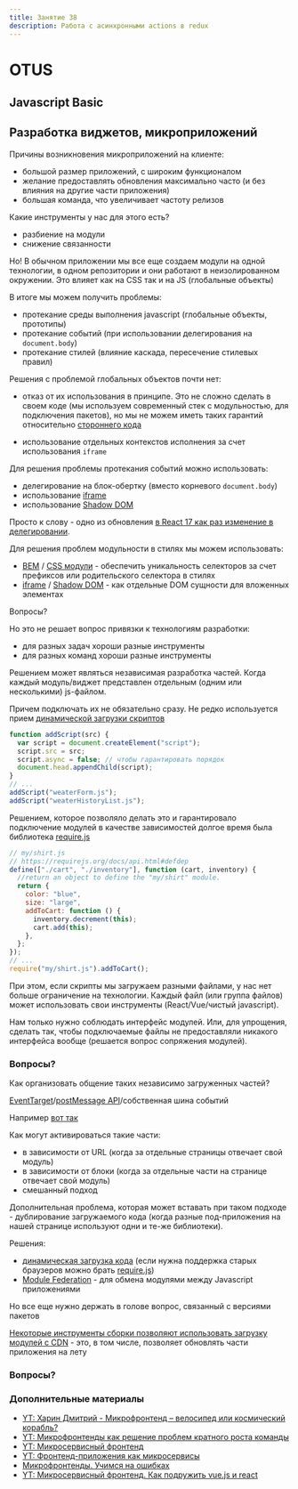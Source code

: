 ```yaml
---
title: Занятие 38
description: Работа с асинхронными actions в redux
---
```


# OTUS

## Javascript Basic

<!-- v -->

## Разработка виджетов, микроприложений

<!-- v -->

Причины возникновения микроприложений на клиенте:

- большой размер приложений, с широким функционалом
- желание предоставлять обновления максимально часто (и без влияния на другие части приложения)
- большая команда, что увеличивает частоту релизов

<!-- v -->

Какие инструменты у нас для этого есть?

- разбиение на модули
- снижение связанности

<!-- v -->

Но! В обычном приложении мы все еще создаем модули на одной технологии, в одном репозитории и они работают в неизолированном окружении. Это влияет как на CSS так и на JS (глобальные объекты)

<!-- v -->

В итоге мы можем получить проблемы:

- протекание среды выполнения javascript (глобальные объекты, прототипы)
- протекание событий (при использовании делегирования на `document.body`)
- протекание стилей (влияние каскада, пересечение стилевых правил)

<!-- v -->

Решения с проблемой глобальных объектов почти нет:

- отказ от их использования в принципе. Это не сложно сделать в своем коде (мы используем современный стек с модульностью, для подключения пакетов), но мы не можем иметь таких гарантий относительно [стороннего кода](https://www.audero.it/blog/2016/12/05/monkey-patching-javascript/)

- использование отдельных контекстов исполнения за счет использования `iframe`

<!-- v -->

Для решения проблемы протекания событий можно использовать:

- делегирование на блок-обертку (вместо корневого `document.body`)
- использование [iframe](https://developer.mozilla.org/ru/docs/Learn/HTML/Multimedia_and_embedding/Other_embedding_technologies)
- использование [Shadow DOM](https://learn.javascript.ru/shadow-dom)

Просто к слову - одно из обновления [в React 17 как раз изменение в делегировании](https://ru.reactjs.org/blog/2020/10/20/react-v17.html#changes-to-event-delegation).

<!-- v -->

Для решения проблем модульности в стилях мы можем использовать:

- [BEM](https://avivi.pro/blog/metodologiya-bem-v-deystvii/) / [CSS модули](https://frontender.info/css-modules-part-1-need/) - обеспечить уникальность селекторов за счет префиксов или родительского селектора в стилях
- [iframe](https://habr.com/ru/post/488516/) / [Shadow DOM](https://learn.javascript.ru/shadow-dom) - как отдельные DOM сущности для вложенных элементах

<!-- v -->

Вопросы?

<!-- v -->

Но это не решает вопрос привязки к технологиям разработки:

- для разных задач хороши разные инструменты
- для разных команд хороши разные инструменты

<!-- v -->

Решением может являться независимая разработка частей. Когда каждый модуль/виджет представлен отдельным (одним или несколькими) js-файлом.

Причем подключать их не обязательно сразу. Не редко используется прием [динамической загрузки скриптов](https://learn.javascript.ru/external-script)

<!-- v -->

```js
function addScript(src) {
  var script = document.createElement("script");
  script.src = src;
  script.async = false; // чтобы гарантировать порядок
  document.head.appendChild(script);
}
// ...
addScript("weaterForm.js");
addScript("weaterHistoryList.js");
```

<!-- v -->

Решением, которое позволяло делать это и гарантировало подключение модулей в качестве зависимостей долгое время была библиотека [require.js](https://requirejs.org/)

```js [1-30]
// my/shirt.js
// https://requirejs.org/docs/api.html#defdep
define(["./cart", "./inventory"], function (cart, inventory) {
  //return an object to define the "my/shirt" module.
  return {
    color: "blue",
    size: "large",
    addToCart: function () {
      inventory.decrement(this);
      cart.add(this);
    },
  };
});
// ...
require("my/shirt.js").addToCart();
```

<!-- v -->

При этом, если скрипты мы загружаем разными файлами, у нас нет больше ограничение на технологии. Каждый файл (или группа файлов) может использовать свои инструменты (React/Vue/чистый javascript).

Нам только нужно соблюдать интерфейс модулей. Или, для упрощения, сделать так, чтобы подключаемые файлы не предоставляли никакого интерфейса вообще (решается вопрос сопряжения модулей).

<!-- v -->

### Вопросы?

<!-- v -->

Как организовать общение таких независимо загруженных частей?

<!-- v -->

[EventTarget](https://developer.mozilla.org/ru/docs/Web/API/EventTarget)/[postMessage API](https://developer.mozilla.org/ru/docs/Web/API/Window/postMessage)/собственная шина событий

Например [вот так](https://codesandbox.io/s/widget-communication-nsvbw)

<!-- v -->

Как могут активироваться такие части:

- в зависимости от URL (когда за отдельные страницы отвечает свой модуль)
- в зависимости от блоки (когда за отдельные части на странице отвечает свой модуль)
- смешанный подход

<!-- v -->

Дополнительная проблема, которая может вставать при таком подходе - дублирование загружаемого кода (когда разные под-приложения на нашей странице используют одни и те-же библиотеки).

<!-- v -->

Решения:

- [динамическая загрузка кода](https://developer.mozilla.org/ru/docs/Web/JavaScript/Reference/Statements/import#%D0%B4%D0%B8%D0%BD%D0%B0%D0%BC%D0%B8%D1%87%D0%B5%D1%81%D0%BA%D0%B8%D0%B9_%D0%B8%D0%BC%D0%BF%D0%BE%D1%80%D1%82) (если нужна поддержка старых браузеров можно брать [require.js](https://requirejs.org/))
- [Module Federation](https://habr.com/ru/post/506634/) - для обмена модулями между Javascript приложениями

Но все еще нужно держать в голове вопрос, связанный с версиями пакетов

<!-- v -->

[Некоторые инструменты сборки позволяют использовать загрузку модулей с CDN](https://hqjs.org/) - это, в том числе, позволяет обновлять части приложения на лету

<!-- v -->

### Вопросы?

<!-- s -->

### Дополнительные материалы

- [YT: Харин Дмитрий - Микрофронтенд – велосипед или космический корабль?](https://www.youtube.com/watch?v=32OcecQV6lo)
- [YT: Микрофронтенды как решение проблем кратного роста команды](https://www.youtube.com/watch?v=5ekkGugwAEg)
- [YT: Микросервисный фронтенд](https://www.youtube.com/watch?v=YANolrn4PYc)
- [YT: Фронтенд-приложения как микросервисы](https://www.youtube.com/watch?v=pcb2rOX_9Dg)
- [Микрофронтенды. Учимся на ошибках](https://habr.com/ru/post/515418/)
- [YT: Микросервисный фронтенд. Как подружить vue.js и react](https://www.youtube.com/watch?v=XD02n4GXjU8)
